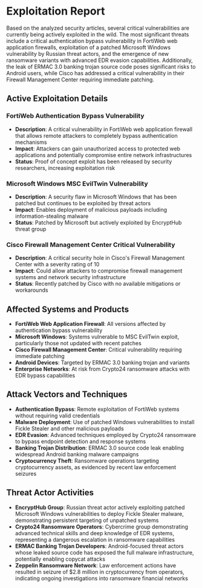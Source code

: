 # Exploitation Report

Based on the analyzed security articles, several critical vulnerabilities are currently being actively exploited in the wild. The most significant threats include a critical authentication bypass vulnerability in FortiWeb web application firewalls, exploitation of a patched Microsoft Windows vulnerability by Russian threat actors, and the emergence of new ransomware variants with advanced EDR evasion capabilities. Additionally, the leak of ERMAC 3.0 banking trojan source code poses significant risks to Android users, while Cisco has addressed a critical vulnerability in their Firewall Management Center requiring immediate patching.

## Active Exploitation Details

### FortiWeb Authentication Bypass Vulnerability
- **Description**: A critical vulnerability in FortiWeb web application firewall that allows remote attackers to completely bypass authentication mechanisms
- **Impact**: Attackers can gain unauthorized access to protected web applications and potentially compromise entire network infrastructures
- **Status**: Proof of concept exploit has been released by security researchers, increasing exploitation risk

### Microsoft Windows MSC EvilTwin Vulnerability
- **Description**: A security flaw in Microsoft Windows that has been patched but continues to be exploited by threat actors
- **Impact**: Enables deployment of malicious payloads including information-stealing malware
- **Status**: Patched by Microsoft but actively exploited by EncryptHub threat group

### Cisco Firewall Management Center Critical Vulnerability
- **Description**: A critical security hole in Cisco's Firewall Management Center with a severity rating of 10
- **Impact**: Could allow attackers to compromise firewall management systems and network security infrastructure
- **Status**: Recently patched by Cisco with no available mitigations or workarounds

## Affected Systems and Products

- **FortiWeb Web Application Firewall**: All versions affected by authentication bypass vulnerability
- **Microsoft Windows**: Systems vulnerable to MSC EvilTwin exploit, particularly those not updated with recent patches
- **Cisco Firewall Management Center**: Critical vulnerability requiring immediate patching
- **Android Devices**: Targeted by ERMAC 3.0 banking trojan and variants
- **Enterprise Networks**: At risk from Crypto24 ransomware attacks with EDR bypass capabilities

## Attack Vectors and Techniques

- **Authentication Bypass**: Remote exploitation of FortiWeb systems without requiring valid credentials
- **Malware Deployment**: Use of patched Windows vulnerabilities to install Fickle Stealer and other malicious payloads
- **EDR Evasion**: Advanced techniques employed by Crypto24 ransomware to bypass endpoint detection and response systems
- **Banking Trojan Distribution**: ERMAC 3.0 source code leak enabling widespread Android banking malware campaigns
- **Cryptocurrency Theft**: Ransomware operations targeting cryptocurrency assets, as evidenced by recent law enforcement seizures

## Threat Actor Activities

- **EncryptHub Group**: Russian threat actor actively exploiting patched Microsoft Windows vulnerabilities to deploy Fickle Stealer malware, demonstrating persistent targeting of unpatched systems
- **Crypto24 Ransomware Operators**: Cybercrime group demonstrating advanced technical skills and deep knowledge of EDR systems, representing a dangerous escalation in ransomware capabilities
- **ERMAC Banking Trojan Developers**: Android-focused threat actors whose leaked source code has exposed the full malware infrastructure, potentially enabling copycat attacks
- **Zeppelin Ransomware Network**: Law enforcement actions have resulted in seizure of $2.8 million in cryptocurrency from operators, indicating ongoing investigations into ransomware financial networks